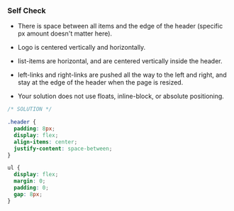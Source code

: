 ### Self Check

- There is space between all items and the edge of the header (specific px amount doesn't matter here).

- Logo is centered vertically and horizontally.

- list-items are horizontal, and are centered vertically inside the header.

- left-links and right-links are pushed all the way to the left and right, and stay at the edge of the header when the page is resized.

- Your solution does not use floats, inline-block, or absolute positioning.

```css
/* SOLUTION */

.header {
  padding: 8px;
  display: flex;
  align-items: center;
  justify-content: space-between;
}

ul {
  display: flex;
  margin: 0;
  padding: 0;
  gap: 8px;
}
```

